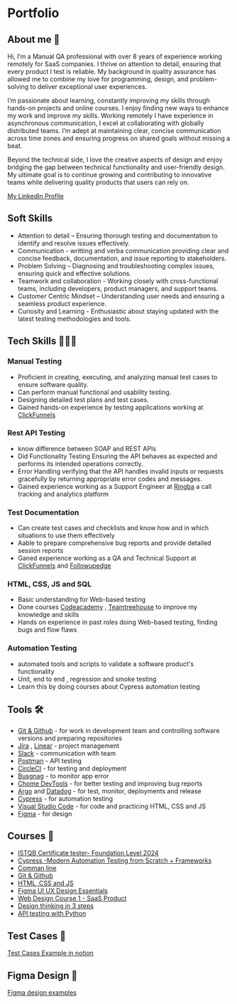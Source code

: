 # Portfolio
## About me 🙂
Hi, I’m a Manual QA professional with over 8 years of experience working remotely for SaaS companies. I thrive on attention to detail, ensuring that every product I test is reliable. My background in quality assurance has allowed me to combine my love for programming, design, and problem-solving to deliver exceptional user experiences.

I’m passionate about learning, constantly improving my skills through hands-on projects and online courses. I enjoy finding new ways to enhance my work and improve my skills.
Working remotely I have experience in asynchronous communication, I excel at collaborating with globally distributed teams. I’m adept at maintaining clear, concise communication across time zones and ensuring progress on shared goals without missing a beat.

Beyond the technical side, I love the creative aspects of design and enjoy bridging the gap between technical functionality and user-friendly design. My ultimate goal is to continue growing and contributing to innovative teams while delivering quality products that users can rely on.

[My LinkedIn Profile](https://www.linkedin.com/in/lauraarredondo1/)

## Soft Skills 
* Attention to detail – Ensuring thorough testing and documentation to identify and resolve issues effectively.
* Communication - writting and verba communication providing clear and concise feedback, documentation, and issue reporting to stakeholders.
* Problem Solving – Diagnosing and troubleshooting complex issues, ensuring quick and effective solutions.
* Teamwork and collaboration - Working closely with cross-functional teams, including developers, product managers, and support teams.
* Customer Centric Mindset – Understanding user needs and ensuring a seamless product experience.
* Curiosity and Learning - Enthusiastic about staying updated with the latest testing methodologies and tools.

## Tech Skills 👩🏻‍💻
### Manual Testing
* Proficient in creating, executing, and analyzing manual test cases to ensure software quality.
* Can perform manual functional and usability testing.
* Designing detailed test plans and test cases.
* Gained hands-on experience by testing applications working at [ClickFunnels](https://www.clickfunnels.com/)

### Rest API Testing
* know difference between SOAP and REST APIs
* Did Functionality Testing Ensuring the API behaves as expected and performs its intended operations correctly.
* Error Handling verifying that the API handles invalid inputs or requests gracefully by returning appropriate error codes and messages.
* Gained experience working as a Support Engineer at [Ringba](https://www.ringba.com/) a call tracking and analytics platform

### Test Documentation
* Can create test cases and checklists and know how and in which situations to use them effectively
* Aable to prepare comprehensive bug reports and provide detailed session reports
* Ganed experience working as a QA and Technical Support at [ClickFunnels](https://www.clickfunnels.com/) and [Followupedge](https://followupedge.helpdocsite.com/)

### HTML, CSS, JS and SQL
* Basic understanding for Web-based testing
* Done courses [Codeacademy](https://www.codecademy.com/) , [Teamtreehouse](https://teamtreehouse.com/) to improve my knowledge and skills
* Hands on experience in past roles doing Web-based testing, finding bugs and flow flaws

### Automation Testing
* automated tools and scripts to validate a software product's functionality
* Unit, end to end , regression and smoke testing
* Learn this by doing courses about Cypress automation testing

## Tools 🛠️
* [Git & Github](https://github.com/) - for work in development team and controlling software versions and preparing repositories
* [Jira](https://www.atlassian.com/) , [Linear](https://linear.app/) - project management
* [Slack](https://slack.com/) - communication with team
* [Postman](https://www.postman.com/) - API testing
* [CircleCI](https://circleci.com/) - for testing and deployment
* [Busgnag](https://app.bugsnag.com/) - to monitor app error
* [Chome DevTools](https://developer.chrome.com/docs/devtools/) - for better testing and improving bug reports
* [Argo](https://argoproj.github.io/) and [Datadog](https://www.datadoghq.com/) - for test, monitor, deployments and release
* [Cypress](https://www.cypress.io/) - for automation testing
* [Visual Studio Code](https://code.visualstudio.com/) - for code and practicing HTML, CSS and JS
* [Figma](https://www.figma.com/) - for design

## Courses 📓
* [ISTQB Certificate tester- Foundation Level 2024](https://www.udemy.com/course/accredited-istqb-certified-tester-foundation-level-course/?couponCode=BFCPSALE24)
* [Cypress -Modern Automation Testing from Scratch + Frameworks](https://www.udemy.com/course/cypress-tutorial/?couponCode=BFCPSALE24)
* [Comman line](https://www.learnenough.com/command-line)
* [Git & Github](https://www.learnenough.com/git)
* [HTML ,CSS and JS](https://www.learnenough.com/courses)
* [Figma UI UX Design Essentials](https://www.udemy.com/course/figma-ux-ui-design-user-experience-tutorial-course/)
* [Web Design Course 1 - SaaS Product](https://hype4.academy/)
* [Design thinking in 3 steps](https://www.udemy.com/course/designit-design-thinking)
* [API testing with Python](https://www.udemy.com/course/backend-api-testing-with-python/)

## Test Cases 📄
[Test Cases Example in notion](https://pickled-plain-8e5.notion.site/Test-Cases-129d283a181880f4b31ec93478f93e9e)

## Figma Design 🎨
[Figma design examples](https://www.figma.com/proto/na8YSwq7J4VPireeoTCZcl/Flux---Figma-Build-Tutorial-(Starter)-(Community)?page-id=0%3A1&node-id=203-2&node-type=canvas&viewport=710%2C104%2C0.19&t=gnaWNppUogvH856s-1&scaling=min-zoom&content-scaling=fixed&starting-point-node-id=203%3A2)
